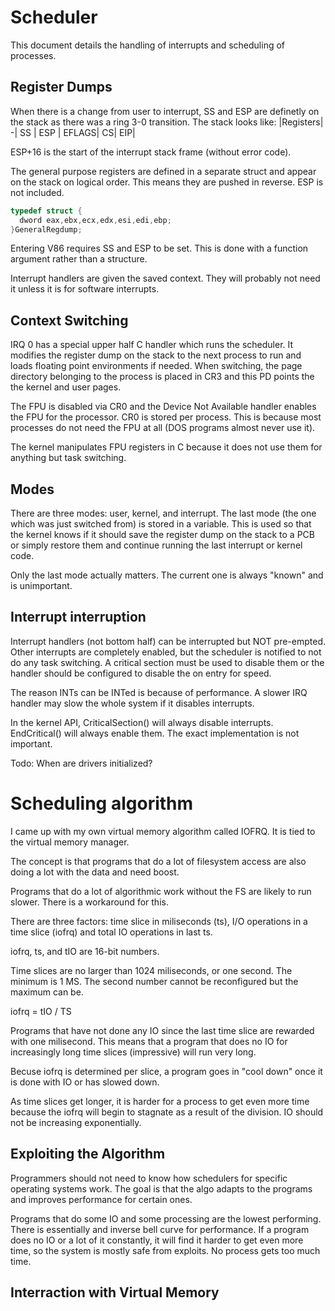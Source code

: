 # Scheduler

This document details the handling of interrupts and scheduling of processes.

## Register Dumps

When there is a change from user to interrupt, SS and ESP are definetly on the stack as there was a ring 3-0 transition. The stack looks like:
|Registers|
-|
SS |
ESP |
EFLAGS|
CS|
EIP|

ESP+16 is the start of the interrupt stack frame (without error code).

The general purpose registers are defined in a separate struct and appear on the stack on logical order. This means they are pushed in reverse. ESP is not included.

```c
typedef struct {
  dword eax,ebx,ecx,edx,esi,edi,ebp;
}GeneralRegdump;
```

Entering V86 requires SS and ESP to be set. This is done with a function argument rather than a structure.

Interrupt handlers are given the saved context. They will probably not need it unless it is for software interrupts.

## Context Switching

IRQ 0 has a special upper half C handler which runs the scheduler. It modifies the register dump on the stack to the next process to run and loads floating point environments if needed. When switching, the page directory belonging to the process is placed in CR3 and this PD points the the kernel and user pages.

The FPU is disabled via CR0 and the Device Not Available handler enables the FPU for the processor. CR0 is stored per process. This is because most processes do not need the FPU at all (DOS programs almost never use it).

The kernel manipulates FPU registers in C because it does not use them for anything but task switching.

## Modes

There are three modes: user, kernel, and interrupt. The last mode (the one which was just switched from) is stored in a variable. This is used so that the kernel knows if it should save the register dump on the stack to a PCB or simply restore them and continue running the last interrupt or kernel code.

Only the last mode actually matters. The current one is always "known" and is unimportant.

## Interrupt interruption

Interrupt handlers (not bottom half) can be interrupted but NOT pre-empted. Other interrupts are completely enabled, but the scheduler is notified to not do any task switching. A critical section must be used to disable them or the handler should be configured to disable the on entry for speed.

The reason INTs can be INTed is because of performance. A slower IRQ handler may slow the whole system if it disables interrupts.

In the kernel API, CriticalSection() will always disable interrupts. EndCritical() will always enable them. The exact implementation is not important.

Todo: When are drivers initialized?

# Scheduling algorithm

I came up with my own virtual memory algorithm called IOFRQ. It is tied to the virtual memory manager.

The concept is that programs that do a lot of filesystem access are also doing a lot with the data and need boost.

Programs that do a lot of algorithmic work without the FS are likely to run slower. There is a workaround for this.

There are three factors: time slice in miliseconds (ts), I/O operations in a time slice (iofrq) and total IO operations in last ts.

iofrq, ts, and tIO are 16-bit numbers.

Time slices are no larger than 1024 miliseconds, or one second. The minimum is 1 MS. The second number cannot be reconfigured but the maximum can be.

iofrq = tIO / TS

Programs that have not done any IO since the last time slice are rewarded with one milisecond. This means that a program that does no IO for increasingly long time slices (impressive) will run very long.


Becuse iofrq is determined per slice, a program goes in "cool down" once it is done with IO or has slowed down.

As time slices get longer, it is harder for a process to get even more time because the iofrq will begin to stagnate as a result of the division. IO should not be increasing exponentially.

## Exploiting the Algorithm

Programmers should not need to know how schedulers for specific operating systems work. The goal is that the algo adapts to the programs and improves performance for certain ones.

Programs that do some IO and some processing are the lowest performing. There is essentially and inverse bell curve for performance. If a program does no IO or a lot of it constantly, it will find it harder to get even more time, so the system is mostly safe from exploits. No process gets too much time.

## Interraction with Virtual Memory
